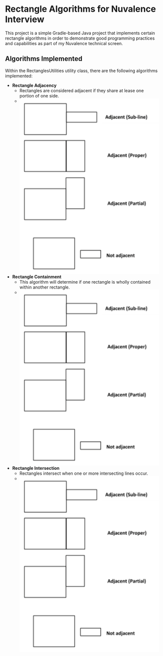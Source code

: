 # Rectangle Algorithms for Nuvalence Interview
This project is a simple Gradle-based Java project that implements certain rectangle algorithms in order to demonstrate good programming practices and capabilities as part of my Nuvalence technical screen.


## Algorithms Implemented
Within the RectanglesUtilities utility class, there are the following algorithms implemented:

- **Rectangle Adjacency**
    - Rectangles are considered adjacent if they share at lease one portion of one side.
    - <a href="https://raw.githubusercontent.com/br-wrght/nuvalence-exercise/master/docs/images/adjacency.png"><img alt="Image depicting adjacency in rectangles" src="https://raw.githubusercontent.com/br-wrght/nuvalence-exercise/master/docs/images/adjacency.png" align="left" width="500" style="display:block"></a>
- **Rectangle Containment**
    - This algorithm will determine if one rectangle is wholly contained within another rectangle.
    - <a href="https://raw.githubusercontent.com/br-wrght/nuvalence-exercise/master/docs/images/adjacency.png"><img alt="Image depicting adjacency in rectangles" src="https://raw.githubusercontent.com/br-wrght/nuvalence-exercise/master/docs/images/adjacency.png" align="left" width="500"  style="display:block"></a>
- **Rectangle Intersection**
    - Rectangles intersect when one or more intersecting lines occur.
    - <a href="https://raw.githubusercontent.com/br-wrght/nuvalence-exercise/master/docs/images/adjacency.png"><img alt="Image depicting adjacency in rectangles" src="https://raw.githubusercontent.com/br-wrght/nuvalence-exercise/master/docs/images/adjacency.png" align="left" width="500"  style="display:block"></a>
